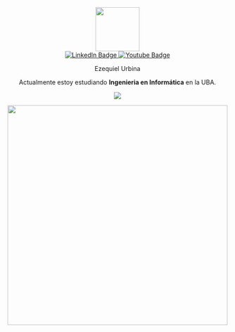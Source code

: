 <div align="center">
  
<div id="header">
<img src="https://media.giphy.com/media/M9gbBd9nbDrOTu1Mqx/giphy.gif" width="100"/>
</div>
  
<div id="badges">
<a href="https://www.linkedin.com/in/ezequiel-urbina-224370236/">
  <img src="https://img.shields.io/badge/LinkedIn-blue?style=for-the-badge&logo=linkedin&logoColor=white" alt="LinkedIn Badge"/>
</a>
<a href="mailto:curbina@fi.uba.ar">
  <img src="https://img.shields.io/badge/Gmail-white?style=for-the-badge&logo=gmail&logoColor=red" alt="Youtube Badge"/>
</a>
  
</div>


Ezequiel Urbina

Actualmente estoy estudiando **Ingenieria en Informática** en la UBA. 

<p align="center">
  <a href="https://skillicons.dev">
    <img src="https://skillicons.dev/icons?i=git,c,css,html,js,mysql,flask,clojure,go,java,idea,linux,py" />
    
  </a>
</p>

<img src="https://media.giphy.com/media/L8K62iTDkzGX6/giphy.gif" width="500" />

</div>
